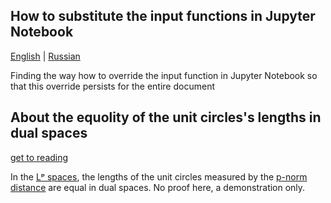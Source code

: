 ## How to substitute the input functions in Jupyter Notebook
[English](./about_input_in_jupyter_notebook_EN.ipynb) | [Russian](./about_input_in_jupyter_notebook_RU.ipynb)

Finding the way how to override the input function in Jupyter Notebook so that this override persists for the entire document

## About the equolity of the unit circles's lengths in dual spaces 
[get to reading](./minkowski_measure_of_unit_circles_length.ipynb)

In the [Lᵖ spaces](https://en.wikipedia.org/wiki/Lp_space), the lengths of the unit circles 
measured by the [p-norm distance](https://en.wikipedia.org/wiki/Minkowski_distance)
are equal in dual spaces. No proof here, a demonstration only.
